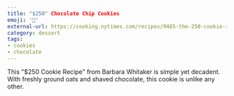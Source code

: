 ```yaml
---
title: "$250" Chocolate Chip Cookies
emoji: '🍪'
external-url: https://cooking.nytimes.com/recipes/9465-the-250-cookie-recipe
category: dessert
tags:
- cookies
- chocolate
---
```


This "$250 Cookie Recipe" from Barbara Whitaker is simple yet decadent. With freshly ground oats and shaved chocolate, this cookie is unlike any other.
